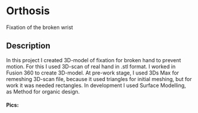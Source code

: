 # Orthosis

Fixation of the broken wrist

## Description 

In this project I created 3D-model of fixation for broken hand to prevent motion. For this I used 3D-scan of real hand in .stl format. 
I worked in Fusion 360 to create 3D-model. At pre-work stage, I used 3Ds Max for remeshing 3D-scan file, because it used triangles for initial meshing, but for work it was needed rectangles. In development I used Surface Modelling, as Method for organic design.

#### Pics:
<img src="">
